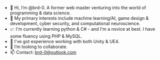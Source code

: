 - 👋 Hi, I’m @brd-0. A former web master venturing into the world of programming & data science.
- 🤔 My primary interests include machine learning/AI, game design & development, cyber security, and computational neuroscience.
- 📈 I'm currently learning python & C# - and I'm a novice at best. I have some fluency using PHP & MySQL.
- 🎨 I've got experience working with both Unity & UE4.
- 💞️ I’m looking to collaborate.
- 📫 Contact: brd-0@outlook.com

<!---
brd-0/brd-0 is a ✨ special ✨ repository because its `README.md` (this file) appears on your GitHub profile.
You can click the Preview link to take a look at your changes.
--->

  
